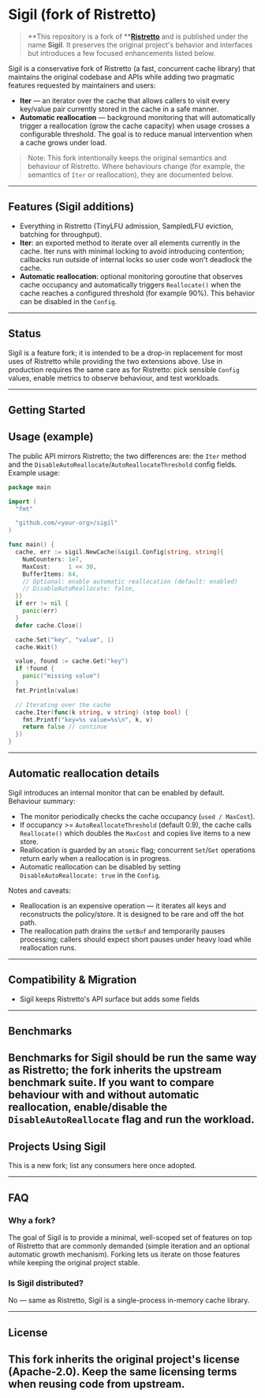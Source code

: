 # Sigil (fork of Ristretto)

> **This repository is a fork of **[**Ristretto**](https://github.com/hypermodeinc/ristretto) and is published under the name **Sigil**. It preserves the original project's behavior and interfaces but introduces a few focused enhancements listed below.


Sigil is a conservative fork of Ristretto (a fast, concurrent cache library) that maintains the original codebase and APIs while adding two pragmatic features requested by maintainers and users:

- **Iter** — an iterator over the cache that allows callers to visit every key/value pair currently stored in the cache in a safe manner.
- **Automatic reallocation** — background monitoring that will automatically trigger a reallocation (grow the cache capacity) when usage crosses a configurable threshold. The goal is to reduce manual intervention when a cache grows under load.

> Note: This fork intentionally keeps the original semantics and behaviour of Ristretto. Where behaviours change (for example, the semantics of `Iter` or reallocation), they are documented below.

---

## Features (Sigil additions)

- Everything in Ristretto (TinyLFU admission, SampledLFU eviction, batching for throughput).
- **Iter**: an exported method to iterate over all elements currently in the cache. Iter runs with minimal locking to avoid introducing contention; callbacks run outside of internal locks so user code won't deadlock the cache.
- **Automatic reallocation**: optional monitoring goroutine that observes cache occupancy and automatically triggers `Reallocate()` when the cache reaches a configured threshold (for example 90%). This behavior can be disabled in the `Config`.

---

## Status

Sigil is a feature fork; it is intended to be a drop-in replacement for most uses of Ristretto while providing the two extensions above. Use in production requires the same care as for Ristretto: pick sensible `Config` values, enable metrics to observe behaviour, and test workloads.

---

## Getting Started


## Usage (example)
The public API mirrors Ristretto; the two differences are: the `Iter` method and the `DisableAutoReallocate`/`AutoReallocateThreshold` config fields. Example usage:

```go
package main

import (
  "fmt"

  "github.com/<your-org>/sigil"
)

func main() {
  cache, err := sigil.NewCache(&sigil.Config[string, string]{
    NumCounters: 1e7,
    MaxCost:     1 << 30,
    BufferItems: 64,
    // Optional: enable automatic reallocation (default: enabled)
    // DisableAutoReallocate: false,
  })
  if err != nil {
    panic(err)
  }
  defer cache.Close()

  cache.Set("key", "value", 1)
  cache.Wait()

  value, found := cache.Get("key")
  if !found {
    panic("missing value")
  }
  fmt.Println(value)

  // Iterating over the cache
  cache.Iter(func(k string, v string) (stop bool) {
    fmt.Printf("key=%s value=%s\n", k, v)
    return false // continue
  })
}
```

---

## Automatic reallocation details
Sigil introduces an internal monitor that can be enabled by default. Behaviour summary:

- The monitor periodically checks the cache occupancy (`used / MaxCost`).
- If occupancy >= `AutoReallocateThreshold` (default 0.9), the cache calls `Reallocate()` which doubles the `MaxCost` and copies live items to a new store.
- Reallocation is guarded by an `atomic` flag; concurrent `Set`/`Get` operations return early when a reallocation is in progress.
- Automatic reallocation can be disabled by setting `DisableAutoReallocate: true` in the `Config`.

Notes and caveats:
- Reallocation is an expensive operation — it iterates all keys and reconstructs the policy/store. It is designed to be rare and off the hot path.
- The reallocation path drains the `setBuf` and temporarily pauses processing; callers should expect short pauses under heavy load while reallocation runs.

---

## Compatibility & Migration
- Sigil keeps Ristretto's API surface but adds some fields 
---

## Benchmarks
Benchmarks for Sigil should be run the same way as Ristretto; the fork inherits the upstream benchmark suite. If you want to compare behaviour with and without automatic reallocation, enable/disable the `DisableAutoReallocate` flag and run the workload.
---

## Projects Using Sigil
This is a new fork; list any consumers here once adopted.

---

## FAQ

### Why a fork?
The goal of Sigil is to provide a minimal, well-scoped set of features on top of Ristretto that are commonly demanded (simple iteration and an optional automatic growth mechanism). Forking lets us iterate on those features while keeping the original project stable.

### Is Sigil distributed?
No — same as Ristretto, Sigil is a single-process in-memory cache library.

---

## License

This fork inherits the original project's license (Apache-2.0). Keep the same licensing terms when reusing code from upstream.
---


